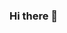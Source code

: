 ### Hi there 👋

<!--
**CSDN-zxy/CSDN-zxy** is a ✨ _special_ ✨ repository because its `README.md` (this file) appears on your GitHub profile.

Here are some ideas to get you started:

- 🔭 I’m currently studying on FuZhou University. 
- 🌱 I’m currently learning computer science.
- 👯 I’m looking to collaborate on exciting projects.
- 🤔 I’m looking for help with people in need.
- 📫 How to reach me: communicate with me.
-->
